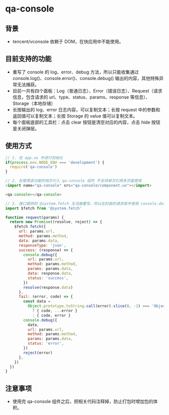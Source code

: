 # qa-console

## 背景

- tencent/vconsole 依赖于 DOM，在快应用中不能使用。

## 目前支持的功能

- 重写了 console 的 log、error、debug 方法，所以只能收集通过 console.log()、console.error()、console.debug() 输出的内容，其他特殊异常无法捕获。
- 目前一共有四个面板：Log（普通日志）、Error（错误日志）、Request（请求信息，包含请求的 url、type、status、params、response 等信息）、Storage（本地存储）
- 长按输出的 log、error 日志内容，可以复制文本；长按 request 中的参数和返回值可以复制文本；长按 Storage 的 value 值可以复制文本。
- 每个面板底部的工具栏：点击 clear 按钮是清空对应的内容，点击 hide 按钮是关闭弹层。

## 使用方式

```js
// 1. 在 app.ux 中进行初始化
if(process.env.NODE_ENV === 'development') {
  require('qa-console')
}

// 2. 在使用该功能的地方引入 qa-console 组件 不支持单次引用多页面使用
<import name="qa-console" src="qa-console/component.ux"></import>

<qa-console></qa-console>

// 3. 接口提供的 @system.fetch 无法被重写。所以在封装的请求库中使用 console.debug() 方法，收集请求与响应的信息
import $fetch from '@system.fetch'

function request(params) {
  return new Promise((resolve, reject) => {
    $fetch.fetch({
      url: params.url,
      method: params.method,
      data: params.data,
      responseType: 'json',
      success: (response) => {
        console.debug({
          url: params.url,
          method: params.method,
          params: params.data,
          data: response.data,
          status: 'success',
        })
        resolve(response.data)
      },
      fail: (error, code) => {
        const data =
          Object.prototype.toString.call(error).slice(8, -1) === 'Object'
            ? { code, ...error }
            : { code, error }
        console.debug({
          data,
          url: params.url,
          method: params.method,
          params: params.data,
          status: 'error',
        })
        reject(error)
      },
    })
  })
}
```

## 注意事项

- 使用完 qa-console 组件之后，把相关代码注释掉，防止打包时增加包的体积。

<!-- ## 问题记录 -->

<!-- - 华为品牌手机，页面刷新之后报错（cannot set property logs of undefined at Vm.set），猜测是编译问题 -->
